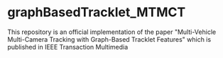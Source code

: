 # graphBasedTracklet_MTMCT
This repository is an official implementation of the paper "Multi-Vehicle Multi-Camera Tracking with Graph-Based Tracklet Features" which is published in IEEE Transaction Multimedia
